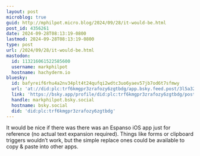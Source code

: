 ```yaml
---
layout: post
microblog: true
guid: http://mphilpot.micro.blog/2024/09/28/it-would-be.html
post_id: 4356261
date: 2024-09-28T08:13:19-0800
lastmod: 2024-09-28T08:13:19-0800
type: post
url: /2024/09/28/it-would-be.html
mastodon:
  id: 113216061522585600
  username: markphilpot
  hostname: hachyderm.io
bluesky:
  id: bafyreif6rhu4a2nv34plt4t24qufqi2wdtc3uo6yaev57jb7od6t7sfmwy
  url: 'at://did:plc:trf6kmgpr3zrafozy6zgtbdg/app.bsky.feed.post/3l5a324774g22'
  link: 'https://bsky.app/profile/did:plc:trf6kmgpr3zrafozy6zgtbdg/post/3l5a324774g22'
  handle: markphilpot.bsky.social
  hostname: bsky.social
  did: 'did:plc:trf6kmgpr3zrafozy6zgtbdg'
---
```

It would be nice if there was there was an Espanso iOS app just for reference (no actual text expansion required). Things like forms or clipboard triggers wouldn’t work, but the simple replace ones could be available to copy & paste into other apps.

